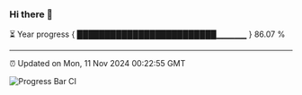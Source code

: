 ### Hi there 👋

⏳ Year progress { █████████████████████████▁▁▁▁▁ } 86.07 %

---

⏰ Updated on Mon, 11 Nov 2024 00:22:55 GMT

![Progress Bar CI](https://github.com/liununu/liununu/workflows/Progress%20Bar%20CI/badge.svg)
